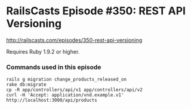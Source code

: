 # RailsCasts Episode #350: REST API Versioning

http://railscasts.com/episodes/350-rest-api-versioning

Requires Ruby 1.9.2 or higher.

### Commands used in this episode

```
rails g migration change_products_released_on
rake db:migrate
cp -R app/controllers/api/v1 app/controllers/api/v2
curl -H 'Accept: application/vnd.example.v1' http://localhost:3000/api/products
```

